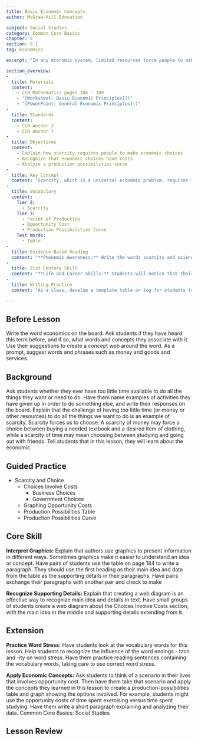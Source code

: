 ```yaml
---
title: Basic Economic Concepts
author: McGraw-Hill Education

subject: Social Studies
category: Common Core Basics
chapter: 5
section: 5.1
tag: Economics

excerpt: "In any economic system, limited resources force people to make choices. People cannot have everything they want. The study of economics helps us analyze the best way to use our limited resources."

section_overview:
-
  title: Materials
  content:
    - CCB Mathematics pages 184 - 189
    - "[Worksheet: Basic Economic Principles]()"
    - "[PowerPoint: General Economic Principles]()"
-
  title: Standards
  content:
    - CCR Anchor 2
    - CCR Anchor 7
-
  title: Objectives
  content:
    - Explain how scarcity requires people to make economic choices
    - Recognize that economic choices have costs
    - Analyze a production possibilities curve
-
  title: Key Concept
  content: "Scarcity, which is a universal economic problem, requires individuals and societies to make choices about how to use their limited resources."
-
  title: Vocabulary
  content:
    Tier 2:
      - Scarcity
    Tier 3:
      - Factor of Production
      - Opportunity Cost
      - Production Possibilities Curve
    Test Words:
      - Table
-
  title: Evidence-Based Reading
  content: "**Phonemic Awareness:** Write the words scarcity and science on the board. Ask students to pronounce the words and explain how sc is pronounced in each word (the first like /sk/; the second like /s/). Create a two-column chart on the board, labeling one column /ski and the other /s/. Have students suggest more sc- words to fill in the columns (for example, scone, scene, scuba, scion, scavenger, scared, scintillate). Help them recognize that the vowel following the c influences the word's pronunciation."
-
  title: 21st Century Skill
  content: "**Life and Career Skills:** Students will notice that their budget should include setting aside a certain amount for savings. Discuss with them the necessity of saving and various ways of calculating how much to save each month."
-
  title: Writing Practice
  content: "As a class, develop a template table or log for students to use when tracking their spending. Make copies, or have students copy the template into their notebooks. After students have completed the activity, talk about how the table helped them organize their data and complete the assignment."

---
```

## Before Lesson

Write the word economics on the board. Ask students if they have heard this term before, and if so, what words and concepts they associate with it. Use their suggestions to create a concept web around the word. As a prompt, suggest words and phrases such as money and goods and services.

## Background

Ask students whether they ever have too little time available to do all the things they want or need to do. Have them name examples of activities they have given up in order to do something else, and write their responses on the board. Explain that the challenge of having too little time (or money or other resources) to do all the things we want to do is an example of scarcity. Scarcity forces us to choose. A scarcity of money may force a choice between buying a needed textbook and a desired item of clothing, while a scarcity of time may mean choosing between studying and going out with friends. Tell students that in this lesson, they will learn about the economic.

## Guided Practice

- Scarcity and Choice
  - Choices Involve Costs
    - Business Choices
    - Government Choices
  - Graphing Opportunity Costs
  - Production Possibilities Table
  - Production Possibilities Curve

## Core Skill

**Interpret Graphics:** Explain that authors use graphics to present information in different ways. Sometimes graphics make it easier to understand an idea or concept. Have pairs of students use the table on page 184 to write a paragraph. They should use the first heading as their main idea and data from the table as the supporting details in their paragraphs. Have pairs exchange their paragraphs with another pair and check to make

**Recognize Supporting Details:** Explain that creating a web diagram is an effective way to recognize main idea and details in text. Have small groups of students create a web diagram about the Choices Involve Costs section, with the main idea in the middle and supporting details extending from it.

## Extension

**Practice Word Stress:** Have students look at the vocabulary words for this lesson. Help students to recognize the influence of the word endings - tzon and -ity on word stress. Have them practice reading sentences containing the vocabulary words, taking care to use correct word stress.

**Apply Economic Concepts:** Ask students to think of a scenario in their lives that involves opportunity cost. Then have them take that scenario and apply the concepts they learned in this lesson to create a production-possibilities table and graph showing the options involved. For example, students might use the opportunity costs of time spent exercising versus time spent studying. Have them write a short paragraph explaining and analyzing their data. Common Core Basics: Social Studies

## Lesson Review
